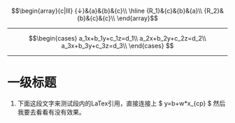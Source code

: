 $$\begin{array}{c|lll}
{↓}&{a}&{b}&{c}\\
\hline
{R_1}&{c}&{b}&{a}\\
{R_2}&{b}&{c}&{c}\\
\end{array}$$

---

$$\begin{cases}
a_1x+b_1y+c_1z=d_1\\
a_2x+b_2y+c_2z=d_2\\
a_3x+b_3y+c_3z=d_3\\
\end{cases}
$$



---



# 一级标题
1. 下面这段文字来测试段内的LaTex引用，直接连接上 $ y=b+w*x_{cp} $ 然后我要去看看有没有效果。

